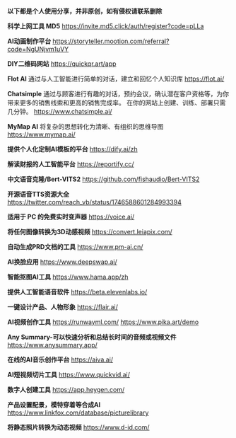 **以下都是个人使用分享，并非原创，如有侵权请联系删除**

**科学上网工具 MD5**
https://invite.md5.click/auth/register?code=pLLa

**AI动画制作平台**
https://storyteller.mootion.com/referral?code=NgUNjvm1uVY

**DIY二维码网站**
https://quickqr.art/app

**Flot AI**
通过与人工智能进行简单的对话，建立和回忆个人知识库
https://flot.ai/

**Chatsimple**
通过与顾客进行有趣的对话，预约会议，确认潜在客户资格等，为你带来更多的销售线索和更高的销售完成率。 在你的网站上创建、训练、部署只需几分钟。
https://www.chatsimple.ai/

**MyMap AI**
将复杂的思想转化为清晰、有组织的思维导图
https://www.mymap.ai/

**提供个人化定制AI模板的平台**
https://dify.ai/zh

**解读财报的人工智能平台**
https://reportify.cc/

**中文语音克隆/Bert-VITS2**
https://github.com/fishaudio/Bert-VITS2

**开源语音TTS资源大全**
https://twitter.com/reach_vb/status/1746588601284993394

**适用于 PC 的免费实时变声器**
https://voice.ai/

**将任何图像转换为3D动感视频**
https://convert.leiapix.com/

**自动生成PRD文档的工具**
https://www.pm-ai.cn/

**AI换脸应用**
https://www.deepswap.ai/

**智能抠图AI工具**
https://www.hama.app/zh

**提供人工智能语音软件**
https://beta.elevenlabs.io/

**一键设计产品、人物形象**
https://flair.ai/

**AI视频创作工具**
https://runwayml.com/
https://www.pika.art/demo

**Any Summary-可以快速分析和总结长时间的音频或视频文件**
https://www.anysummary.app/

**在线的AI音乐创作平台**
https://aiva.ai/

**AI短视频切片工具**
https://www.quickvid.ai/

**数字人创建工具**
https://app.heygen.com/

**产品设置配景，模特穿着等合成AI**
https://www.linkfox.com/database/picturelibrary

**将静态照片转换为动态视频**
https://www.d-id.com/




